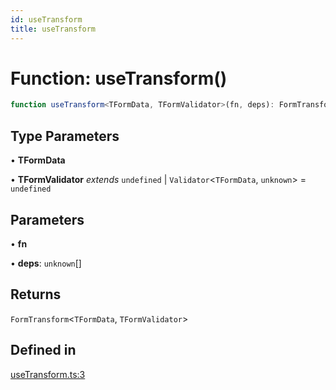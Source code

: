 ```yaml
---
id: useTransform
title: useTransform
---
```


# Function: useTransform()

```ts
function useTransform<TFormData, TFormValidator>(fn, deps): FormTransform<TFormData, TFormValidator>
```

## Type Parameters

• **TFormData**

• **TFormValidator** *extends* `undefined` \| `Validator`\<`TFormData`, `unknown`\> = `undefined`

## Parameters

• **fn**

• **deps**: `unknown`[]

## Returns

`FormTransform`\<`TFormData`, `TFormValidator`\>

## Defined in

[useTransform.ts:3](https://github.com/TanStack/form/blob/main/packages/react-form/src/useTransform.ts#L3)
